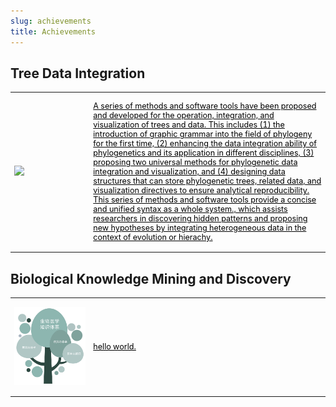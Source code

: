 ```yaml
---
slug: achievements
title: Achievements
---
```



<style>
    @media only screen and (max-width: 768px) {
        td {
            display: block;
        }
    }
</style>

## Tree Data Integration


<table style="border:none; font-size: 90%; width:100%;">
<tr style="border:none;"> 
<td style="border:none;width:25%">

<a href="/achievement-tree-data/"><img src="https://yulab-smu.top/treedata-book/9781032233574_cover_review.png" width='1000px'/></a>


</td>
<td style="border:none;">

<a href="/achievement-tree-data/" style="color:black;font-weight:normal">A series of methods and software tools have been proposed and developed for the operation, integration, and visualization of trees and data. This includes (1) the introduction of graphic grammar into the field of phylogeny for the first time, (2) enhancing the data integration ability of phylogenetics and its application in different disciplines, (3) proposing two universal methods for phylogenetic data integration and visualization, and (4) designing data structures that can store phylogenetic trees, related data, and visualization directives to ensure analytical reproducibility. This series of methods and software tools provide a concise and unified syntax as a whole system., which assists researchers in discovering hidden patterns and proposing new hypotheses by integrating heterogeneous data in the context of evolution or hierachy.</a>

</td>
</tr>
</table>


## Biological Knowledge Mining and Discovery


<table style="border:none; font-size: 90%; width:100%;">
<tr style="border:none;"> 
<td style="border:none;width:25%">

<a href="/achievement-knowledge-mining/"><img src="/images/knowledge-mining/overview.png" width='1000px'/></a>


</td>
<td style="border:none;">

<a href="/achievement-knowledge-mining/" style="color:black;font-weight:normal">
hello world.
</a>

</td>
</tr>
</table>

